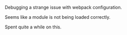 Debugging a strange issue with webpack configuration.

Seems like a module is not being loaded correctly.

Spent quite a while on this.